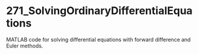 # 271_SolvingOrdinaryDifferentialEquations
MATLAB code for solving differential equations with forward difference and Euler methods.
